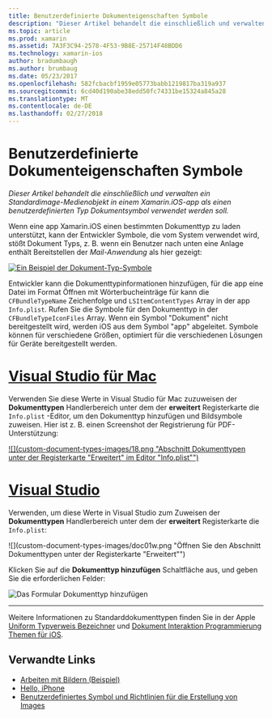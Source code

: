 ```yaml
---
title: Benutzerdefinierte Dokumenteigenschaften Symbole
description: "Dieser Artikel behandelt die einschließlich und verwalten ein Standardimage-Medienobjekt in einem Xamarin.iOS-app als einen benutzerdefinierten Typ Dokumentsymbol verwendet werden soll."
ms.topic: article
ms.prod: xamarin
ms.assetid: 7A3F3C94-2578-4F53-9B8E-25714F48BDD6
ms.technology: xamarin-ios
author: bradumbaugh
ms.author: brumbaug
ms.date: 05/23/2017
ms.openlocfilehash: 582fcbacbf1959e05773babb1219817ba319a937
ms.sourcegitcommit: 6cd40d190abe38edd50fc74331be15324a845a28
ms.translationtype: MT
ms.contentlocale: de-DE
ms.lasthandoff: 02/27/2018
---
```

# <a name="custom-document-icons"></a>Benutzerdefinierte Dokumenteigenschaften Symbole

_Dieser Artikel behandelt die einschließlich und verwalten ein Standardimage-Medienobjekt in einem Xamarin.iOS-app als einen benutzerdefinierten Typ Dokumentsymbol verwendet werden soll._

Wenn eine app Xamarin.iOS einen bestimmten Dokumenttyp zu laden unterstützt, kann der Entwickler Symbole, die vom System verwendet wird, stößt Dokument Typs, z. B. wenn ein Benutzer nach unten eine Anlage enthält Bereitstellen der *Mail-Anwendung* als hier gezeigt:

 [ ![](custom-document-types-images/17.png "Ein Beispiel der Dokument-Typ-Symbole")](custom-document-types-images/17.png)

Entwickler kann die Dokumenttypinformationen hinzufügen, für die app eine Datei im Format Öffnen mit Wörterbucheinträge für kann die `CFBundleTypeName` Zeichenfolge und `LSItemContentTypes` Array in der app `Info.plist`. Rufen Sie die Symbole für den Dokumenttyp in der `CFBundleTypeIconFiles` Array. Wenn ein Symbol "Dokument" nicht bereitgestellt wird, werden iOS aus dem Symbol "app" abgeleitet.
Symbole können für verschiedene Größen, optimiert für die verschiedenen Lösungen für Geräte bereitgestellt werden. 

# <a name="visual-studio-for-mactabvsmac"></a>[Visual Studio für Mac](#tab/vsmac)

Verwenden Sie diese Werte in Visual Studio für Mac zuzuweisen der **Dokumenttypen** Handlerbereich unter dem der **erweitert** Registerkarte die `Info.plist` -Editor, um den Dokumenttyp hinzufügen und Bildsymbole zuweisen. Hier ist z. B. einen Screenshot der Registrierung für PDF-Unterstützung:

 [ ![](custom-document-types-images/18.png "Abschnitt Dokumenttypen unter der Registerkarte "Erweitert" im Editor "Info.plist"")](custom-document-types-images/18.png)
 
# <a name="visual-studiotabvswin"></a>[Visual Studio](#tab/vswin)

Verwenden, um diese Werte in Visual Studio zum Zuweisen der **Dokumenttypen** Handlerbereich unter dem der **erweitert** Registerkarte die `Info.plist`:

 ![](custom-document-types-images/doc01w.png "Öffnen Sie den Abschnitt Dokumenttypen unter der Registerkarte "Erweitert"")

Klicken Sie auf die **Dokumenttyp hinzufügen** Schaltfläche aus, und geben Sie die erforderlichen Felder:

![](custom-document-types-images/doc02w.png "Das Formular Dokumenttyp hinzufügen")

-----


Weitere Informationen zu Standarddokumenttypen finden Sie in der Apple [Uniform Typverweis Bezeichner](http://developer.apple.com/library/ios/#documentation/Miscellaneous/Reference/UTIRef/Articles/System-DeclaredUniformTypeIdentifiers.html) und [Dokument Interaktion Programmierung Themen für iOS](http://developer.apple.com/library/ios/#documentation/FileManagement/Conceptual/DocumentInteraction_TopicsForIOS/Introduction/Introduction.html).


## <a name="related-links"></a>Verwandte Links

- [Arbeiten mit Bildern (Beispiel)](https://developer.xamarin.com/samples/WorkingWithImages/)
- [Hello, iPhone](~/ios/get-started/hello-ios/index.md)
- [Benutzerdefiniertes Symbol und Richtlinien für die Erstellung von Images](http://developer.apple.com/library/ios/#documentation/UserExperience/Conceptual/MobileHIG/IconsImages/IconsImages.html)
